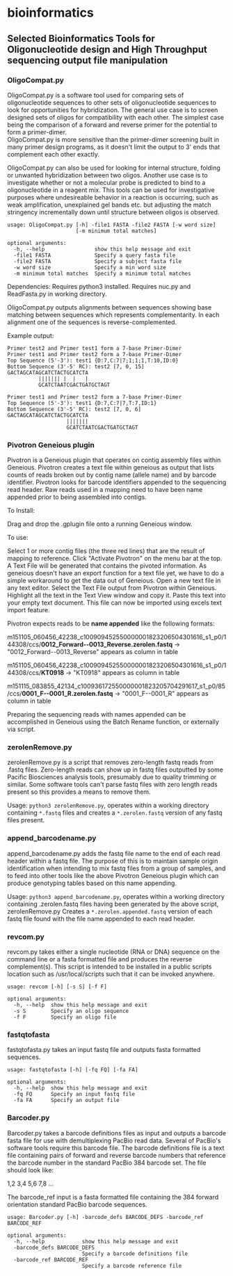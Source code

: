 # bioinformatics
## Selected Bioinformatics Tools for Oligonucleotide design and High Throughput sequencing output file manipulation


### OligoCompat.py
OligoCompat.py is a software tool used for comparing sets of oligonucleotide sequences to other sets 
of oligonucleotide sequences to look for opportunities for hybridization.  The general use case is to 
screen designed sets of oligos for compatibility with each other.  The simplest case being the comparison
of a forward and reverse primer for the potential to form a primer-dimer.  
OligoCompat.py is more sensitive than the primer-dimer screening built in many primer design programs, as it 
doesn't limit the output to 3' ends that complement each other exactly. 

OligoCompat.py can also be used for 
looking for internal structure, folding or unwanted hybridization between two oligos.  Another use case is to 
investigate whether or not a molecular probe is predicted to bind to a oligonucleotide in a reagent mix.
This tools can be used for investigative purposes where undesireable behavior in a reaction is occurring, such
as weak amplification, unexplained gel bands etc. but adjusting the match stringency incrementally down until
structure between oligos is observed.
```
usage: OligoCompat.py [-h] -file1 FASTA -file2 FASTA [-w word size]
                      [-m minimum total matches]

optional arguments:
  -h, --help                show this help message and exit
  -file1 FASTA              Specify a query fasta file
  -file2 FASTA              Specify a subject fasta file
  -w word size              Specify a min word size
  -m minimum total matches  Specify a minimum total matches
```
Dependencies:
Requires python3 installed. Requires nuc.py and ReadFasta.py in working directory.

OligoCompat.py outputs alignments between sequences showing base matching between sequences which represents
complementarity.  In each alignment one of the sequences is reverse-complemented.

Example output:

```
Primer test2 and Primer test1 form a 7-base Primer-Dimer
Primer test1 and Primer test2 form a 7-base Primer-Dimer
Top Sequence (5'-3'): test1	{D:7,C:7|7;1;1;1,T:10,ID:0}
Bottom Sequence (3'-5' RC): test2 [7, 0, 15]
GACTAGCATAGCATCTACTGCATCTA
          ||||||| |  |   |
          GCATCTAATCGACTGATGCTAGT

Primer test1 and Primer test2 form a 7-base Primer-Dimer
Top Sequence (5'-3'): test1	{D:7,C:7|7,T:7,ID:1}
Bottom Sequence (3'-5' RC): test2 [7, 0, 6]
GACTAGCATAGCATCTACTGCATCTA
                   |||||||
                   GCATCTAATCGACTGATGCTAGT
```                   
  




### Pivotron Geneious plugin
Pivotron is a Geneious plugin that operates on contig assembly files within Geneious. Pivotron creates a text file within geneious as output that lists counts of reads broken out by contig name (allele name) and by barcode identifier.  Pivotron looks for barcode identifiers appended to the sequencing read header.  Raw reads used in a mapping need to have been name appended prior to being assembled into contigs.

To Install:

Drag and drop the .gplugin file onto a running Geneious window.

To use:

Select 1 or more contig files (the three red lines) that are the result of mapping to reference.  Click "Activate Pivotron" on the menu bar at the top.  A Text File will be generated that contains the pivoted information.  As geneious doesn't have an export function for a text file yet, we have to do a simple workaround to get the data out of Geneious.  Open a new text file in any text editor.  Select the Text File output from Pivotron within Geneious.  Highlight all the text in the Text View window and copy it.  Paste this text into your empty text document.   This file can now be imported using excels text import feature.

Pivotron expects reads to be **name appended** like the following formats:

m151105_060456_42238_c100909452550000001823206504301616_s1_p0/144308/ccs/**0012_Forward--0013_Reverse.zerolen.fastq** -> "0012_Forward--0013_Reverse" appears as column in table

m151105_060456_42238_c100909452550000001823206504301616_s1_p0/144308/ccs/**KT0918** -> "KT0918" appears as column in table

m151115_083855_42134_c100936172550000001823205704291617_s1_p0/85/ccs/**0001_F--0001_R.zerolen.fastq** -> "0001_F--0001_R" appears as column in table

Preparing the sequencing reads with names appended can be accomplished in Geneious using the Batch Rename function, or externally via script.


### zerolenRemove.py
zerolenRemove.py is a script that removes zero-length fastq reads from .fastq files.  Zero-length reads can show up in fastq files outputted
by some Pacific Biosciences analysis tools, presumably due to quality trimming or similar.  Some software tools can't parse fastq files with 
zero length reads present so this provides a means to remove them.

Usage: ```python3 zerolenRemove.py```,  operates within a working directory containing `*.fastq` files and creates a `*.zerolen.fastq` version of any fastq files present.

### append_barcodename.py
append_barcodename.py adds the fastq file name to the end of each read header within a fastq file.  The purpose of this is to maintain sample origin identification
when intending to mix fastq files from a group of samples, and to feed into other tools like the above Pivotron Geneious plugin which can produce genotyping tables
based on this name appending.

Usage:  ```python3 append_barcodename.py```, operates within a working directory containing .zerolen.fastq files having been generated by the above script,
zerolenRemove.py
Creates a `*.zerolen.appended.fastq` version of each fastq file found with the file name appended to each read header.


### revcom.py
revcom.py takes either a single nucleotide (RNA or DNA) sequence on the command line or a fasta formatted file and produces the reverse complement(s).
This script is intended to be installed in a public scripts location such as /usr/local/scripts such that it can be invoked anywhere.

```
usage: revcom [-h] [-s S] [-f F]

optional arguments:
  -h, --help  show this help message and exit
  -s S        Specify an oligo sequence
  -f F        Specify an oligo file
```


### fastqtofasta
fastqtofasta.py takes an input fastq file and outputs fasta formatted sequences.
```
usage: fastqtofasta [-h] [-fq FQ] [-fa FA]

optional arguments:
  -h, --help  show this help message and exit
  -fq FQ      Specify an input fastq file
  -fa FA      Specify an output file
```
### Barcoder.py
Barcoder.py takes a barcode definitions files as input and outputs a barcode fasta file for use with
demultiplexing PacBio read data.  Several of PacBio's software tools require this barcode file.  The barcode definitions file is 
a text file containing pairs of forward and reverse barcode numbers that reference the barcode number in the standard PacBio 384 barcode
set.  The file should look like:

1,2
3,4
5,6
7,8
...

The barcode_ref input is a fasta formatted file containing the 384 forward orientation standard PacBio barcode sequences.

```
usage: Barcoder.py [-h] -barcode_defs BARCODE_DEFS -barcode_ref BARCODE_REF

optional arguments:
  -h, --help            show this help message and exit
  -barcode_defs BARCODE_DEFS
                        Specify a barcode definitions file
  -barcode_ref BARCODE_REF
                        Specify a barcode reference file
```